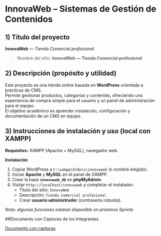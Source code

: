 # InnovaWeb – Sistemas de Gestión de Contenidos

## 1) Título del proyecto
**InnovaWeb** — *Tienda Comercial profesional*  
> Nombre del sitio: **InnovaWeb — Tienda Comercial profesional**

## 2) Descripción (propósito y utilidad)
Este proyecto es una tienda online basada en **WordPress** orientada a prácticas de CMS.  
Permite gestionar productos, categorías y contenido, ofreciendo una experiencia de compra simple para el usuario y un panel de administración para el equipo.  
El objetivo académico es aprender instalación, configuración y documentación de un CMS en equipo.

## 3) Instrucciones de instalación y uso (local con XAMPP)
**Requisitos:** XAMPP (Apache + MySQL), navegador web.

**Instalación**
1. Copiar WordPress a `C:\xampp\htdocs\innovaweb` (o nombre elegido).
2. Iniciar **Apache** y **MySQL** en el panel de XAMPP.
3. Crear la base **`innovaweb_db`** en **phpMyAdmin**.
4. Visitar `http://localhost/innovaweb` y completar el instalador:
   - Título del sitio: `InnovaWeb`
   - Descripción: `Tienda Comercial profesional`
   - Crear **usuario administrador** (contraseña robusta).

_Nota: algunas funciones estaran disponible en próximos Sprints_

##Documento con Capturas de los Integrantes

[Documento con capturas](https://drive.google.com/drive/folders/1FqeadtInbayReN9E6hJU2EPyi-MA8-Dx)  

